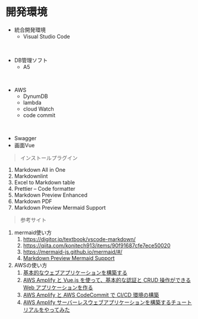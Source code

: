 # 開発環境

* 統合開発環境
  * Visual Studio Code
</br>

* DB管理ソフト
  * A5
</br>

* AWS
  * DynumDB
  * lambda
  * cloud Watch
  * code commit
</br>

* Swagger
* 画面Vue

>インストールプラグイン

1. Markdown All in One
2. Markdownlint
3. Excel to Markdown table
4. Prettier – Code formatter
5. Markdown Preview Enhanced
6. Markdown PDF
7. Markdown Preview Mermaid Support


> 参考サイト

1. mermaid使い方
   1. <https://digitor.jp/textbook/vscode-markdown/>
   2. <https://qiita.com/konitech913/items/90f91687cfe7ece50020>
   3. <https://mermaid-js.github.io/mermaid/#/>
   4. [Markdown Preview Mermaid Support](https://mermaid-js.github.io/mermaid/#/)
2. AWSの使い方
   1. [基本的なウェブアプリケーションを構築する](https://aws.amazon.com/jp/getting-started/hands-on/build-web-app-s3-lambda-api-gateway-dynamodb/)
   2. [AWS Amplify と Vue.js を使って、基本的な認証と CRUD 操作ができる Web アプリケーションを作る](https://aws.amazon.com/jp/builders-flash/202008/amplify-crud-app/?awsf.filter-name=*all)
   3. [AWS Amplify と AWS CodeCommit で CI/CD 環境の構築](https://blog.denet.co.jp/aws-amplify-aws-codecommit-ci-cd/#AWS_Amplify_%E3%81%A8_AWS_CodeCommit_%E3%81%A7_CICD_%E7%92%B0%E5%A2%83%E3%81%AE%E6%A7%8B%E7%AF%89)
   4. [AWS Amplify サーバーレスウェブアプリケーションを構築するチュートリアルをやってみた](https://qiita.com/quryu/items/fae0bd49a0bd0a106ee5)